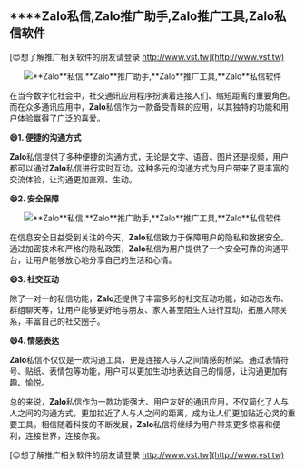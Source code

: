## ****Zalo**私信,**Zalo**推广助手,**Zalo**推广工具,**Zalo**私信软件**

[😍想了解推广相关软件的朋友请登录 http://www.vst.tw](http://www.vst.tw)

 <center><img src="https://vst.tw/MP4/tuiguang/png/5.png" alt="**Zalo**私信,**Zalo**推广助手,**Zalo**推广工具,**Zalo**私信软件"></center>

在当今数字化社会中，社交通讯应用程序扮演着连接人们、缩短距离的重要角色。而在众多通讯应用中，**Zalo**私信作为一款备受青睐的应用，以其独特的功能和用户体验赢得了广泛的喜爱。

**😄1. 便捷的沟通方式**

**Zalo**私信提供了多种便捷的沟通方式，无论是文字、语音、图片还是视频，用户都可以通过**Zalo**私信进行实时互动。这种多元的沟通方式为用户带来了更丰富的交流体验，让沟通更加直观、生动。

**😄2. 安全保障**

 <center><img src="https://vst.tw/MP4/tuiguang/png/1.png" alt="**Zalo**私信,**Zalo**推广助手,**Zalo**推广工具,**Zalo**私信软件"></center>

在信息安全日益受到关注的今天，**Zalo**私信致力于保障用户的隐私和数据安全。通过加密技术和严格的隐私政策，**Zalo**私信为用户提供了一个安全可靠的沟通平台，让用户能够放心地分享自己的生活和心情。

**😄3. 社交互动**

除了一对一的私信功能，**Zalo**还提供了丰富多彩的社交互动功能，如动态发布、群组聊天等，让用户能够更好地与朋友、家人甚至陌生人进行互动，拓展人际关系，丰富自己的社交圈子。

**😄4. 情感表达**

**Zalo**私信不仅仅是一款沟通工具，更是连接人与人之间情感的桥梁。通过表情符号、贴纸、表情包等功能，用户可以更加生动地表达自己的情感，让沟通更加有趣、愉悦。

总的来说，**Zalo**私信作为一款功能强大、用户友好的通讯应用，不仅简化了人与人之间的沟通方式，更加拉近了人与人之间的距离，成为让人们更加贴近心灵的重要工具。相信随着科技的不断发展，**Zalo**私信将继续为用户带来更多惊喜和便利，连接世界，连接你我。

[😍想了解推广相关软件的朋友请登录 http://www.vst.tw](http://www.vst.tw)



